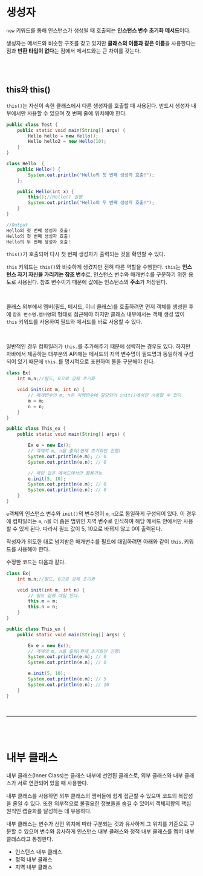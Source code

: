 # 생성자

`new` 키워드를 통해 인스턴스가 생성될 때 호출되는 **인스턴스 변수 초기화 메서드**이다.

생성자는 메서드와 비슷한 구조를 갖고 있지만 **클래스의 이름과 같은 이름**을 사용한다는 점과 **반환 타입이 없다**는 점에서 메서드와는 큰 차이를 갖는다.

<br>
<br>
 
## this와 this()
`this()`는 자신이 속한 클래스에서 다른 생성자를 호출할 때 사용된다. 반드시 생성자 내부에서만 사용할 수 있으며 첫 번째 줄에 위치해야 한다.

```java
public class Test {
    public static void main(String[] args) {
        Hello hello = new Hello();
        Hello hello2 = new Hello(10);
    }
}

class Hello  {
    public Hello() {
        System.out.println("Hello의 첫 번째 생성자 호출!");
    };

    public Hello(int x) {
        this();//Hello() 실행
        System.out.println("Hello의 두 번째 생성자 호출!");
    }
}

//Output
Hello의 첫 번째 생성자 호출!
Hello의 첫 번째 생성자 호출!
Hello의 두 번째 생성자 호출!
```

`this()`가 호출되어 다시 첫 번째 생성자가 출력되는 것을 확인할 수 있다.

`this` 키워드는 `this()`와 비슷하게 생겼지만 전혀 다른 역할을 수행한다. `this`는 **인스턴스 자기 자신을 가리키는 참조 변수**로, 인스턴스 변수와 매개변수를 구분하기 위한 용도로 사용된다. 참조 변수이기 때문에 값에는 인스턴스의 **주소**가 저장된다.

<br>

클래스 외부에서 멤버(필드, 메서드, 이너 클래스)를 호출하려면 먼저 객체를 생성한 후에 `참조 변수명.멤버명`의 형태로 접근해야 하지만 클래스 내부에서는 객체 생성 없이 `this` 키워드를 사용하여 필드와 메서드를 바로 사용할 수 있다.

 <br>

일반적인 경우 컴파일러가 `this.`를 추가해주기 때문에 생략하는 경우도 있다. 하지만 자바에서 제공하는 대부분의 API에는 메서드의 지역 변수명이 필드명과 동일하게 구성되어 있기 때문에 `this.`를 명시적으로 표현하여 둘을 구분해야 한다.

```java
class Ex{
    int m,n;//필드, 0으로 강제 초기화

    void init(int m, int n) {
        // 매개변수인 m, n은 지역변수에 할당되어 init()에서만 사용할 수 있다.
        m = m;
        n = n;
    }
}

public class This_ex {
    public static void main(String[] args) {

        Ex e = new Ex();
        // 객체의 m, n을 출력(현재 초기화만 진행)
        System.out.println(e.m); // 0
        System.out.println(e.n); // 0

        // 해당 값은 메서드에서만 활용가능
        e.init(5, 10);
        System.out.println(e.m); // 0
        System.out.println(e.n); // 0
    }
}
```

`e`객체의 인스턴스 변수와 `init()`의 변수명이 `m`, `n`으로 동일하게 구성되어 있다. 이 경우에 컴파일러는 `m`, `n`을 더 좁은 범위인 지역 변수로 인식하여 해당 메서드 안에서만 사용할 수 있게 된다. 따라서 필드 값이 5, 10으로 바뀌지 않고 0이 출력된다.

작성자가 의도한 대로 넘겨받은 매개변수를 필드에 대입하려면 아래와 같이 `this.`키워드를 사용해야 한다.

수정한 코드는 다음과 같다.

```java
class Ex{
    int m,n;//필드, 0으로 강제 초기화

    void init(int m, int n) {
        // 필드 값에 대입 된다.
        this.m = m;
        this.n = n;
    }
}

public class This_ex {
    public static void main(String[] args) {

        Ex e = new Ex();
        // 객체의 m, n을 출력(현재 초기화만 진행)
        System.out.println(e.m); // 0
        System.out.println(e.n); // 0

        e.init(5, 10);
        System.out.println(e.m); // 5
        System.out.println(e.n); // 10
    }
}
```

<br>

---

<br>
<br>

# 내부 클래스

내부 클래스(Inner Class)는 클래스 내부에 선언된 클래스로, 외부 클래스와 내부 클래스가 서로 연관되어 있을 때 사용한다.

내부 클래스를 사용하면 외부 클래스의 멤버들에 쉽게 접근할 수 있으며 코드의 복잡성을 줄일 수 있다. 또한 외부적으로 불필요한 정보들을 숨길 수 있어서 객체지향의 핵심 원칙인 캡슐화를 달성하는 데 유용하다.

내부 클래스는 변수가 선언 위치에 따라 구분되는 것과 유사하게 그 위치를 기준으로 구분할 수 있으며 변수와 유사하게 인스턴스 내부 클래스와 정적 내부 클래스를 멤버 내부 클래스라고 통칭한다.

- 인스턴스 내부 클래스
- 정적 내부 클래스
- 지역 내부 클래스
